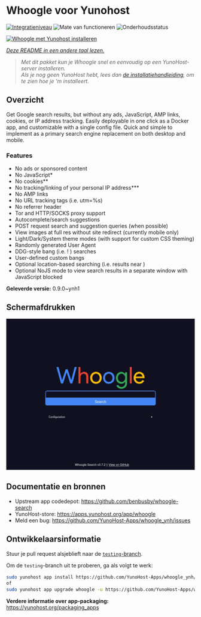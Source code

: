 <!--
NB: Deze README is automatisch gegenereerd door <https://github.com/YunoHost/apps/tree/master/tools/readme_generator>
Hij mag NIET handmatig aangepast worden.
-->

# Whoogle voor Yunohost

[![Integratieniveau](https://dash.yunohost.org/integration/whoogle.svg)](https://ci-apps.yunohost.org/ci/apps/whoogle/) ![Mate van functioneren](https://ci-apps.yunohost.org/ci/badges/whoogle.status.svg) ![Onderhoudsstatus](https://ci-apps.yunohost.org/ci/badges/whoogle.maintain.svg)

[![Whoogle met Yunohost installeren](https://install-app.yunohost.org/install-with-yunohost.svg)](https://install-app.yunohost.org/?app=whoogle)

*[Deze README in een andere taal lezen.](./ALL_README.md)*

> *Met dit pakket kun je Whoogle snel en eenvoudig op een YunoHost-server installeren.*  
> *Als je nog geen YunoHost hebt, lees dan [de installatiehandleiding](https://yunohost.org/install), om te zien hoe je 'm installeert.*

## Overzicht

Get Google search results, but without any ads, JavaScript, AMP links, cookies, or IP address tracking. Easily deployable in one click as a Docker app, and customizable with a single config file. Quick and simple to implement as a primary search engine replacement on both desktop and mobile.

### Features

- No ads or sponsored content
- No JavaScript*
- No cookies**
- No tracking/linking of your personal IP address***
- No AMP links
- No URL tracking tags (i.e. utm=%s)
- No referrer header
- Tor and HTTP/SOCKS proxy support
- Autocomplete/search suggestions
- POST request search and suggestion queries (when possible)
- View images at full res without site redirect (currently mobile only)
- Light/Dark/System theme modes (with support for custom CSS theming)
- Randomly generated User Agent
- DDG-style bang (i.e. !<tag> <query>) searches
- User-defined custom bangs
- Optional location-based searching (i.e. results near <city>)
- Optional NoJS mode to view search results in a separate window with JavaScript blocked


**Geleverde versie:** 0.9.0~ynh1

## Schermafdrukken

![Schermafdrukken van Whoogle](./doc/screenshots/screenshot.png)

## Documentatie en bronnen

- Upstream app codedepot: <https://github.com/benbusby/whoogle-search>
- YunoHost-store: <https://apps.yunohost.org/app/whoogle>
- Meld een bug: <https://github.com/YunoHost-Apps/whoogle_ynh/issues>

## Ontwikkelaarsinformatie

Stuur je pull request alsjeblieft naar de [`testing`-branch](https://github.com/YunoHost-Apps/whoogle_ynh/tree/testing).

Om de `testing`-branch uit te proberen, ga als volgt te werk:

```bash
sudo yunohost app install https://github.com/YunoHost-Apps/whoogle_ynh/tree/testing --debug
of
sudo yunohost app upgrade whoogle -u https://github.com/YunoHost-Apps/whoogle_ynh/tree/testing --debug
```

**Verdere informatie over app-packaging:** <https://yunohost.org/packaging_apps>
